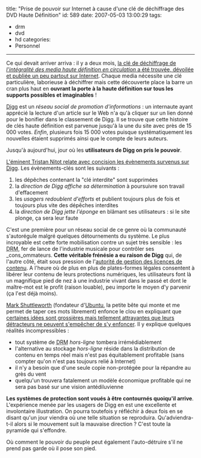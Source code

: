 title: "Prise de pouvoir sur Internet à cause d'une clé de déchiffrage des DVD Haute Définition"
id: 589
date: 2007-05-03 13:00:29
tags: 
- drm
- dvd
- hd
categories: 
- Personnel
---

Ce qui devait arriver arriva : il y a deux mois, [la clé de déchiffrage de _l'intégralité des media haute définition en circulation_ a été trouvée, dévoilée et publiée un peu partout sur Internet](http://blog.wired.com/gadgets/2007/02/the_new_hddvdbl.html). Chaque media nécessite une clé particulière, laborieuse à déchiffrer mais cette découverte place la barre un cran plus haut en **ouvrant la porte à la haute définition sur tous les supports possibles et imaginables** !

[Digg](http://digg.com/) est un _réseau social de promotion d'informations_ : un internaute ayant apprécié la lecture d'un article sur le Web n'a qu'à cliquer sur un lien donné pour le bonifier dans le classement de Digg. Il se trouve que cette histoire de clés haute définition est parvenue jusqu'à la une du site avec près de 15 000 votes. _Enfin_, plusieurs fois 15 000 votes puisque systématiquement les nouvelles étaient supprimés ainsi que le compte de leurs auteurs.

Jusqu'à aujourd'hui, jour où les **utilisateurs de Digg on pris le pouvoir**.
<!--more-->
[L'éminent Tristan Nitot relate avec concision les évènements survenus sur Digg](http://standblog.org/blog/post/2007/05/02/09-F9-11-02-9D-74-E3-5B-D8-41-56-C5-63-56-88-C0). Les évènements-clés sont les suivants :

1.  les dépêches contenant la "clé interdite" sont supprimées
2.  la _direction de Digg affiche sa détermination_ à poursuivre son travail d'effacement
3.  les _usagers redoublent d'efforts_ et publient toujours plus de fois et toujours plus vite des dépêches interdites
4.  la _direction de Digg jette l'éponge_ en blâmant ses utilisateurs : si le site plonge, ça sera leur faute

C'est une première pour un réseau social de ce genre où la communauté s'autorégule malgré quelques détournements du système. Le plus incroyable est cette forte mobilisation contre un sujet très sensible : les <acronym title="Digital Management Rights">DRM</acronym>, fer de lance de l'industrie musicale pour contrôler ses _cons_ommateurs. **Cette véritable frénésie a eu raison de Digg** qui, de l'autre côté, était sous pression de l'[autorité de gestion des licences de contenu](http://fr.wikipedia.org/wiki/Advanced_Access_Content_System).
A l'heure où de plus en plus de plates-formes légales consentent à libérer leur contenu de leurs protections numériques, les utilisateurs font là un magnifique pied de nez à une industrie vivant dans le passé et dont le maître-mot est le profit (raison louable), peu importe le moyen d'y parvenir (ça l'est déjà moins).

[Mark Shuttleworth](http://www.markshuttleworth.com/) (fondateur d'[Ubuntu](http://www.ubuntu-fr.org/), la petite bête qui monte et me permet de taper ces mots librement) enfonce le clou en expliquant que [certaines idées sont grossières mais tellement attrayantes que leurs détracteurs ne peuvent s'empêcher de s'y enfoncer](http://www.markshuttleworth.com/archives/96). Il y explique quelques réalités incompressibles :

*   tout système de <acronym title="Digital Management Rights">DRM</acronym> _hors-ligne_ tombera irrémédiablement
*   l'alternative au stockage _hors-ligne_ réside dans la distribution de contenu en temps réel mais n'est pas équitablement profitable (sans compter qu'on n'est pas toujours relié à Internet)
*   il n'y a besoin que d'une seule copie non-protégée pour la répandre au grès du vent
*   quelqu'un trouvera fatalement un modèle économique profitable qui ne sera pas basé sur une vision antédiluvienne

**Les systèmes de protection sont voués à être contournés quoiqu'il arrive**. L'expérience menée par les usagers de Digg en est une excellente et involontaire illustration. On pourra toutefois y réfléchir à deux fois en se disant qu'un jour viendra où une telle situation se reproduira. Qu'adviendra-t-il alors si le mouvement suit la mauvaise direction ? C'est toute la pyramide qui s'effondre.

Où comment le pouvoir du peuple peut également l'auto-détruire s'il ne prend pas garde où il pose son pied. 